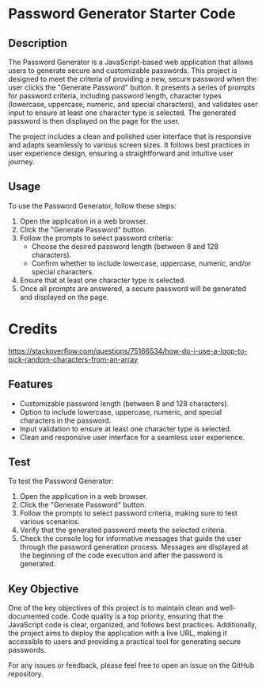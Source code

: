 # Password Generator Starter Code

## Description
The Password Generator is a JavaScript-based web application that allows users to generate secure and customizable passwords. This project is designed to meet the criteria of providing a new, secure password when the user clicks the "Generate Password" button. It presents a series of prompts for password criteria, including password length, character types (lowercase, uppercase, numeric, and special characters), and validates user input to ensure at least one character type is selected. The generated password is then displayed on the page for the user.

The project includes a clean and polished user interface that is responsive and adapts seamlessly to various screen sizes. It follows best practices in user experience design, ensuring a straightforward and intuitive user journey.

## Usage
To use the Password Generator, follow these steps:
1. Open the application in a web browser.
2. Click the "Generate Password" button.
3. Follow the prompts to select password criteria:
   - Choose the desired password length (between 8 and 128 characters).
   - Confirm whether to include lowercase, uppercase, numeric, and/or special characters.
4. Ensure that at least one character type is selected.
5. Once all prompts are answered, a secure password will be generated and displayed on the page.

# Credits
https://stackoverflow.com/questions/75166534/how-do-i-use-a-loop-to-pick-random-characters-from-an-array

## Features
- Customizable password length (between 8 and 128 characters).
- Option to include lowercase, uppercase, numeric, and special characters in the password.
- Input validation to ensure at least one character type is selected.
- Clean and responsive user interface for a seamless user experience.

## Test
To test the Password Generator:
1. Open the application in a web browser.
2. Click the "Generate Password" button.
3. Follow the prompts to select password criteria, making sure to test various scenarios.
4. Verify that the generated password meets the selected criteria.
5. Check the console log for informative messages that guide the user through the password generation process. Messages are displayed at the beginning of the code execution and after the password is generated.

## Key Objective
One of the key objectives of this project is to maintain clean and well-documented code. Code quality is a top priority, ensuring that the JavaScript code is clear, organized, and follows best practices. Additionally, the project aims to deploy the application with a live URL, making it accessible to users and providing a practical tool for generating secure passwords.

For any issues or feedback, please feel free to open an issue on the GitHub repository.